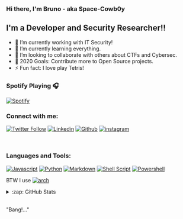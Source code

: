 ### Hi there, I'm Bruno - aka Space-Cowb0y

## I'm a Developer and Security Researcher!!

- 🔭 I’m currently working with IT Security!
- 🌱 I’m currently learning everything.
- 👯 I’m looking to collaborate with others about CTFs and Cybersec.
- 🥅 2020 Goals: Contribute more to Open Source projects.
- ⚡ Fun fact: I love play Tetris!

### Spotify Playing 🎧


[![Spotify](https://spotify-for-readme.space-cowb0y.vercel.app//api/spotify)](https://open.spotify.com/user/mitzraell)


### Connect with me:

[![Twitter Follow](https://img.shields.io/twitter/follow/Sp4ce_Cowb0y_?color=1DA1F2&logo=twitter&style=for-the-badge)](https://twitter.com/Sp4ce_Cowb0y_)
[![Linkedin](https://img.shields.io/badge/linkedin-%230077B5.svg?&style=for-the-badge&logo=linkedin&logoColor=white)](https://www.linkedin.com/in/bruno-henrique-carvalho/)
[![Github](https://img.shields.io/github/followers/{username}.svg?style=social&label=Follow&maxAge=2592000)](https://github.com/Space-Cowb0y)
[![instagram](https://img.shields.io/badge/Instagram-E4405F?style=for-the-badge&logo=instagram&logoColor=white)][instagram]

<br />

### Languages and Tools:

[![Javascript](https://img.shields.io/badge/JavaScript-F7DF1E?style=for-the-badge&logo=javascript&logoColor=black)]()
[![Python](https://img.shields.io/badge/Python-14354C?style=for-the-badge&logo=python&logoColor=white)]()
[![Markdown](https://img.shields.io/badge/Markdown-000000?style=for-the-badge&logo=markdown&logoColor=white)]()
[![Shell Script](https://img.shields.io/badge/Shell_Script-121011?style=for-the-badge&logo=gnu-bash&logoColor=white)]()
[![Powershell](https://img.shields.io/badge/Powershell-2CA5E0?style=for-the-badge&logo=powershell&logoColor=white)]()


BTW I use 
[![arch](https://img.shields.io/badge/Arch_Linux-1793D1?style=for-the-badge&logo=arch-linux&logoColor=white)](https://archlinux.org/)


<details>
  <summary>:zap: GitHub Stats</summary>

![Anurag's github stats](https://github-readme-stats.vercel.app/api?username=Space-Cowb0y&show_icons=true&theme=vue)
</details>

<br />

"Bang!..." 

[twitter]: https://twitter.com/Sp4ce_Cowb0y_
[instagram]: https://instagram.com/brunohoc
[linkedin]: https://www.linkedin.com/in/bruno-henrique-carvalho/
